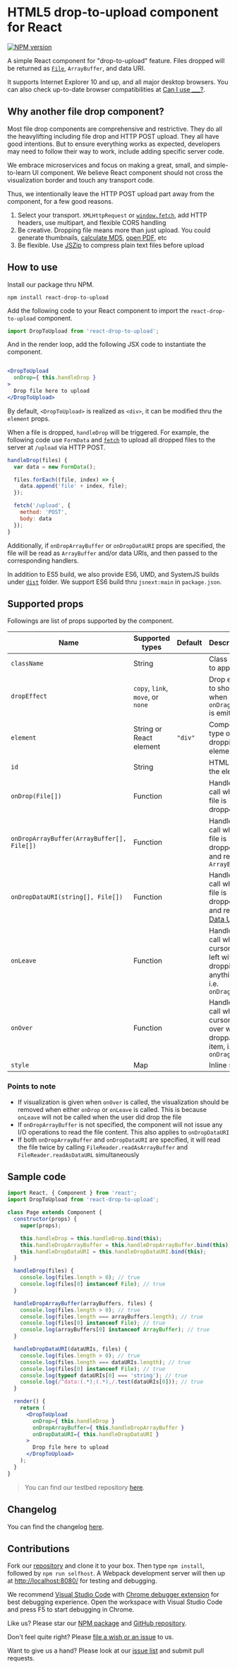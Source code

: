 # HTML5 drop-to-upload component for React

[![NPM version](https://img.shields.io/npm/v/react-drop-to-upload.svg)](https://npmjs.org/package/react-drop-to-upload)

A simple React component for "drop-to-upload" feature. Files dropped will be returned as [`File`](https://w3c.github.io/FileAPI/), `ArrayBuffer`, and data URI.

It supports Internet Explorer 10 and up, and all major desktop browsers. You can also check up-to-date browser compatibilities at [Can I use ___?](http://caniuse.com/#feat=dragndrop).

## Why another file drop component?

Most file drop components are comprehensive and restrictive. They do all the heavylifting including file drop and HTTP POST upload. They all have good intentions. But to ensure everything works as expected, developers may need to follow their way to work, include adding specific server code.

We embrace microservices and focus on making a great, small, and simple-to-learn UI component. We believe React component should not cross the visualization border and touch any transport code.

Thus, we intentionally leave the HTTP POST upload part away from the component, for a few good reasons.

1. Select your transport. `XMLHttpRequest` or [`window.fetch`](https://github.github.io/fetch/), add HTTP headers, use multipart, and flexible CORS handling
2. Be creative. Dropping file means more than just upload. You could generate thumbnails, [calculate MD5](https://www.npmjs.com/package/spark-md5), [open PDF](http://mozilla.github.io/pdf.js/), etc
3. Be flexible. Use [JSZip](https://stuk.github.io/jszip/) to compress plain text files before upload

## How to use

Install our package thru NPM.

```
npm install react-drop-to-upload
```

Add the following code to your React component to import the `react-drop-to-upload` component.

```js
import DropToUpload from 'react-drop-to-upload';
```

And in the render loop, add the following JSX code to instantiate the component.

```jsx

<DropToUpload
  onDrop={ this.handleDrop }
>
  Drop file here to upload
</DropToUpload>
```

By default, `<DropToUpload>` is realized as `<div>`, it can be modified thru the `element` props.

When a file is dropped, `handleDrop` will be triggered. For example, the following code use `FormData` and [`fetch`](https://github.com/github/fetch) to upload all dropped files to the server at `/upload` via HTTP POST.

```js
handleDrop(files) {
  var data = new FormData();

  files.forEach((file, index) => {
    data.append('file' + index, file);
  });

  fetch('/upload', {
    method: 'POST',
    body: data
  });
}
```

Additionally, if `onDropArrayBuffer` or `onDropDataURI` props are specified, the file will be read as `ArrayBuffer` and/or data URIs, and then passed to the corresponding handlers.

In addition to ES5 build, we also provide ES6, UMD, and SystemJS builds under [`dist`](https://github.com/compulim/react-drop-to-upload/tree/master/dist) folder. We support ES6 build thru `jsnext:main` in `package.json`.

## Supported props

Followings are list of props supported by the component.

| Name                                       | Supported types                    | Default | Description                                                                                                  |
| ------------------------------------------ | ---------------------------------- | ------- | ------------------------------------------------------------------------------------------------------------ |
| `className`                                | String                             |         | Class name to apply                                                                                          |
| `dropEffect`                               | `copy`, `link`, `move`, or `none`  |         | Drop effect to show when `onDragOver` is emitted                                                             |
| `element`                                  | String or React element            | `"div"`   | Component type of the dropping element                                                                       |
| `id`                                       | String                             |         | HTML ID of the element                                                                                       |
| `onDrop(File[])`                           | Function                           |         | Handler to call when a file is dropped                                                                       |
| `onDropArrayBuffer(ArrayBuffer[], File[])` | Function                           |         | Handler to call when a file is dropped and read as `ArrayBuffer`                                             |
| `onDropDataURI(string[], File[])`          | Function                           |         | Handler to call when a file is dropped and read as [Data URI](https://en.wikipedia.org/wiki/Data_URI_scheme) |
| `onLeave`                                  | Function                           |         | Handler to call when a cursor has left without dropping anything, i.e. `onDragLeave`                         |
| `onOver`                                   | Function                           |         | Handler to call when a cursor is over with droppable item, i.e. `onDragOver`                                 |
| `style`                                    | Map                                |         | Inline style                                                                                                 |

### Points to note

* If visualization is given when `onOver` is called, the visualization should be removed when either `onDrop` or `onLeave` is called. This is because `onLeave` will not be called when the user did drop the file
* If `onDropArrayBuffer` is not specified, the component will not issue any I/O operations to read the file content. This also applies to `onDropDataURI`
* If both `onDropArrayBuffer` and `onDropDataURI` are specified, it will read the file twice by calling `FileReader.readAsArrayBuffer` and `FileReader.readAsDataURL` simultaneously

## Sample code

```jsx
import React, { Component } from 'react';
import DropToUpload from 'react-drop-to-upload';

class Page extends Component {
  constructor(props) {
    super(props);

    this.handleDrop = this.handleDrop.bind(this);
    this.handleDropArrayBuffer = this.handleDropArrayBuffer.bind(this);
    this.handleDropDataURI = this.handleDropDataURI.bind(this);
  }

  handleDrop(files) {
    console.log(files.length > 0); // true
    console.log(files[0] instanceof File); // true
  }

  handleDropArrayBuffer(arrayBuffers, files) {
    console.log(files.length > 0); // true
    console.log(files.length === arrayBuffers.length); // true
    console.log(files[0] instanceof File); // true
    console.log(arrayBuffers[0] instanceof ArrayBuffer); // true
  }

  handleDropDataURI(dataURIs, files) {
    console.log(files.length > 0); // true
    console.log(files.length === dataURIs.length); // true
    console.log(files[0] instanceof File); // true
    console.log(typeof dataURIs[0] === 'string'); // true
    console.log(/^data:(.*);(.*),/.test(dataURIs[0])); // true
  }

  render() {
    return (
      <DropToUpload
        onDrop={ this.handleDrop }
        onDropArrayBuffer={ this.handleDropArrayBuffer }
        onDropDataURI={ this.handleDropDataURI }
      >
        Drop file here to upload
      </DropToUpload>
    );
  }
}
```

> You can find our testbed repository [here](https://github.com/compulim/react-drop-to-upload-testbed).

## Changelog

You can find the changelog [here](tree/master/CHANGELOG.md).

## Contributions

Fork our [repository](https://github.com/compulim/react-drop-to-upload) and clone it to your box. Then type `npm install`, followed by `npm run selfhost`. A Webpack development server will then up at [http://localhost:8080/](http://localhost:8080/) for testing and debugging.

We recommend [Visual Studio Code](https://code.visualstudio.com/) with [Chrome debugger extension](https://marketplace.visualstudio.com/items?itemName=msjsdiag.debugger-for-chrome) for best debugging experience. Open the workspace with Visual Studio Code and press F5 to start debugging in Chrome.

Like us? Please star our [NPM package](https://npmjs.com/react-drop-to-upload) and [GitHub repository](https://github.com/compulim/react-drop-to-upload).

Don't feel quite right? Please [file a wish or an issue](https://github.com/compulim/react-drop-to-upload/issues) to us.

Want to give us a hand? Please look at our [issue list](https://github.com/compulim/react-drop-to-upload/issues) and submit pull requests.